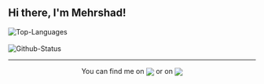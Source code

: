 <h2 align="left">Hi there, I'm Mehrshad!
  <!--<img align="right" src="https://visitor-badge.glitch.me/badge?page_id=mehrshaad.visitor-badge&left_text=Page%20Visitors&left_color=black&right_color=red"/>-->
</h2>
<div align="left">
  <img align="center" src="https://github-readme-stats.vercel.app/api/top-langs/?username=mehrshaad&layout=compact&langs_count=6&custom_title=Most Used Languages&hide_border=true&border_radius=15&bg_color=33333350&title_color=479aff&text_color=ffffff" alt="Top-Languages"/>
  <br>
  <br>
  <img align="center" src="https://github-readme-stats.vercel.app/api?username=mehrshaad&count_private=true&show_icons=true%20&hide=stars&include_all_commits=false&line_height=24&custom_title=GitHub%20Status&hide_border=true&border_radius=15&bg_color=33333350&title_color=479aff&text_color=ffffff&icon_color=479aff" alt="Github-Status"/>
  </div>
 <hr>
<div align="center">
You can find me on <a href="https://www.instagram.com/mehrshaad1379/"><img align="center" src="https://img.icons8.com/fluency/30/000000/instagram-new.png"/></a> or on <a href="https://www.linkedin.com/in/ali-dadashzadeh-7053491b3/"><img align="center" src="https://img.icons8.com/color/30/000000/linkedin.png"/></a></div>
